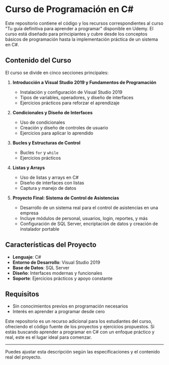 # Curso de Programación en C#

Este repositorio contiene el código y los recursos correspondientes al curso "Tu guía definitiva para aprender a programar" disponible en Udemy. El curso está diseñado para principiantes y cubre desde los conceptos básicos de programación hasta la implementación práctica de un sistema en C#.

## Contenido del Curso

El curso se divide en cinco secciones principales:

1. **Introducción a Visual Studio 2019 y Fundamentos de Programación**
   - Instalación y configuración de Visual Studio 2019
   - Tipos de variables, operadores, y diseño de interfaces
   - Ejercicios prácticos para reforzar el aprendizaje

2. **Condicionales y Diseño de Interfaces**
   - Uso de condicionales
   - Creación y diseño de controles de usuario
   - Ejercicios para aplicar lo aprendido

3. **Bucles y Estructuras de Control**
   - Bucles `for` y `while`
   - Ejercicios prácticos

4. **Listas y Arrays**
   - Uso de listas y arrays en C#
   - Diseño de interfaces con listas
   - Captura y manejo de datos

5. **Proyecto Final: Sistema de Control de Asistencias**
   - Desarrollo de un sistema real para el control de asistencias en una empresa
   - Incluye módulos de personal, usuarios, login, reportes, y más
   - Configuración de SQL Server, encriptación de datos y creación de instalador portable

## Características del Proyecto

- **Lenguaje**: C#
- **Entorno de Desarrollo**: Visual Studio 2019
- **Base de Datos**: SQL Server
- **Diseño**: Interfaces modernas y funcionales
- **Soporte**: Ejercicios prácticos y apoyo constante

## Requisitos

- Sin conocimientos previos en programación necesarios
- Interés en aprender a programar desde cero

Este repositorio es un recurso adicional para los estudiantes del curso, ofreciendo el código fuente de los proyectos y ejercicios propuestos. Si estás buscando aprender a programar en C# con un enfoque práctico y real, este es el lugar ideal para comenzar.

---

Puedes ajustar esta descripción según las especificaciones y el contenido real del proyecto.
